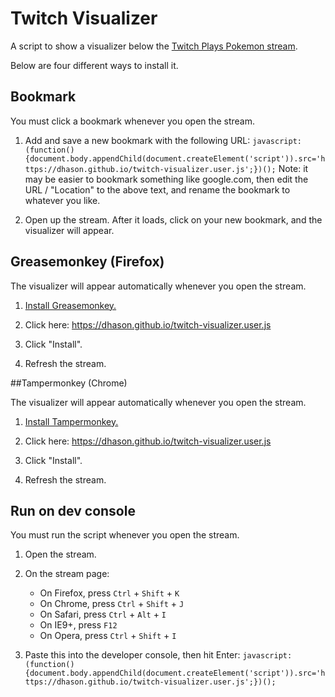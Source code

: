 # Twitch Visualizer

A script to show a visualizer below the [Twitch Plays Pokemon stream](https://www.twitch.tv/twitchplayspokemon).

Below are four different ways to install it.

## Bookmark

You must click a bookmark whenever you open the stream.

1. Add and save a new bookmark with the following URL: `javascript:(function(){document.body.appendChild(document.createElement('script')).src='https://dhason.github.io/twitch-visualizer.user.js';})();`
Note: it may be easier to bookmark something like google.com, then edit the URL / "Location" to the above text, and rename the bookmark to whatever you like.


2. Open up the stream.  After it loads, click on your new bookmark, and the visualizer will appear.

## Greasemonkey (Firefox)

The visualizer will appear automatically whenever you open the stream.

1. [Install Greasemonkey.](https://addons.mozilla.org/en-US/firefox/addon/greasemonkey/)

2. Click here: https://dhason.github.io/twitch-visualizer.user.js

3. Click "Install".

4. Refresh the stream.


##Tampermonkey (Chrome)

The visualizer will appear automatically whenever you open the stream.

1. [Install Tampermonkey.](https://chrome.google.com/webstore/detail/tampermonkey/dhdgffkkebhmkfjojejmpbldmpobfkfo/related)

2. Click here: https://dhason.github.io/twitch-visualizer.user.js

3. Click "Install".

4. Refresh the stream.

## Run on dev console

You must run the script whenever you open the stream.

1. Open the stream.
2. On the stream page:
    * On Firefox, press `Ctrl` + `Shift` + `K`
    * On Chrome, press `Ctrl` + `Shift` + `J`
    * On Safari, press `Ctrl` + `Alt` + `I`
    * On IE9+, press `F12`
    * On Opera, press `Ctrl` + `Shift` + `I`

2. Paste this into the developer console, then hit Enter: `javascript:(function(){document.body.appendChild(document.createElement('script')).src='https://dhason.github.io/twitch-visualizer.user.js';})();`
